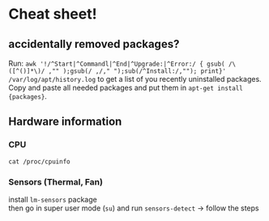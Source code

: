 # Cheat sheet!

## accidentally removed packages?
Run: `awk '!/^Start|^Commandl|^End|^Upgrade:|^Error:/ { gsub( /\([^()]*\)/ ,"" );gsub(/ ,/," ");sub(/^Install:/,""); print}' /var/log/apt/history.log` to get a list of you recently uninstalled packages.  
Copy and paste all needed packages and put them in `apt-get install {packages}`.

## Hardware information
### CPU
`cat /proc/cpuinfo`

### Sensors (Thermal, Fan)
install `lm-sensors` package  
then go in super user mode (`su`) and run `sensors-detect` -> follow the steps

